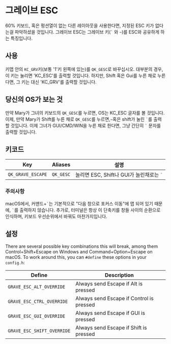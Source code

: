 # 그레이브 ESC

60% 키보드, 혹은 펑션열이 없는 다른 레이아웃을 사용한다면, 지정된 ESC 키가 없다는걸 파악하셨을 것입니다. 그레이브 ESC는 그레이브 키(<code>&#96;</code> 와 `~`)를 ESC와 공유하게 하는 특징입니다.

## 사용

키맵 안의 `KC_GRV`키(보통 '1'키 왼쪽에 있는)를 `QK_GESC`로 바꾸십시오. 대부분의 경우, 이 키는 눌리면 'KC_ESC'를 출력할 것입니다. 하지만, Shift 혹은 Gui를 누른 채로 누른다면, 그 키는 대신 'KC_GRV'를 출력할 것입니다.

## 당신의 OS가 보는 것

만약 Mary가 그녀의 키보드의 `QK_GESC`를 누르면, OS는 KC_ESC 글자를 볼 것입니다. 이제, 만약 Mary가 Shift를 누른 채로 `QK_GESC`를 누르면,`~`혹은 shift가 눌린 <code>&#96;</code>를 출력할 것입니다. 이제 그녀가 GUI/CMD/WIN을 누른 채로 한다면, 그냥 간단히 <code>&#96;</code> 문자를 출력할 것입니다.

## 키코드

|Key              |Aliases  |설명                                                     |
|-----------------|---------|------------------------------------------------------------------|
|`QK_GRAVE_ESCAPE`|`QK_GESC`|눌리면 ESC, Shift나 GUI가 눌린채로는 <code>&#96;</code>|

### 주의사항

macOS에서, 커맨드+<code>&#96;</code>는 기본적으로 "다음 창으로 포커스 이동"에 맵 되어 있기 때문에, <code>&#96;</code>를 출력하지 않습니다. 추가로, 터미널은 항상 이 단축키를 창들 사이의 순환으로 인식하며, 키보드 우선순위에서 바꿔도 마찬가지입니다.

## 설정

There are several possible key combinations this will break, among them Control+Shift+Escape on Windows and Command+Option+Escape on macOS. To work around this, you can `#define` these options in your `config.h`:

|Define                    |Description                              |
|--------------------------|-----------------------------------------|
|`GRAVE_ESC_ALT_OVERRIDE`  |Always send Escape if Alt is pressed     |
|`GRAVE_ESC_CTRL_OVERRIDE` |Always send Escape if Control is pressed |
|`GRAVE_ESC_GUI_OVERRIDE`  |Always send Escape if GUI is pressed     |
|`GRAVE_ESC_SHIFT_OVERRIDE`|Always send Escape if Shift is pressed   |
